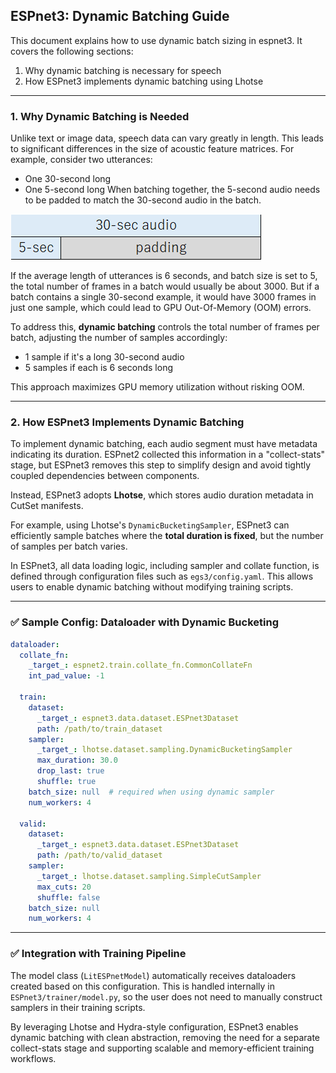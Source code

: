 ## ESPnet3: Dynamic Batching Guide

This document explains how to use dynamic batch sizing in espnet3.
It covers the following sections:

1. Why dynamic batching is necessary for speech
2. How ESPnet3 implements dynamic batching using Lhotse

---

### 1. Why Dynamic Batching is Needed

Unlike text or image data, speech data can vary greatly in length. This leads to significant differences in the size of acoustic feature matrices. For example, consider two utterances:
- One 30-second long
- One 5-second long
When batching together, the 5-second audio needs to be padded to match the 30-second audio in the batch. 

![](./images/dynamic_batch_sec.png)

If the average length of utterances is 6 seconds, and batch size is set to 5, the total number of frames in a batch would usually be about 3000. But if a batch contains a single 30-second example, it would have 3000 frames in just one sample, which could lead to GPU Out-Of-Memory (OOM) errors.

To address this, **dynamic batching** controls the total number of frames per batch, adjusting the number of samples accordingly:
- 1 sample if it's a long 30-second audio
- 5 samples if each is 6 seconds long

This approach maximizes GPU memory utilization without risking OOM.

---

### 2. How ESPnet3 Implements Dynamic Batching

To implement dynamic batching, each audio segment must have metadata indicating its duration. ESPnet2 collected this information in a "collect-stats" stage, but ESPnet3 removes this step to simplify design and avoid tightly coupled dependencies between components.

Instead, ESPnet3 adopts **Lhotse**, which stores audio duration metadata in CutSet manifests.

For example, using Lhotse's `DynamicBucketingSampler`, ESPnet3 can efficiently sample batches where the **total duration is fixed**, but the number of samples per batch varies.

In ESPnet3, all data loading logic, including sampler and collate function, is defined through configuration files such as `egs3/config.yaml`. This allows users to enable dynamic batching without modifying training scripts.

---

### ✅ Sample Config: Dataloader with Dynamic Bucketing

```yaml
dataloader:
  collate_fn:
    _target_: espnet2.train.collate_fn.CommonCollateFn
    int_pad_value: -1

  train:
    dataset:
      _target_: espnet3.data.dataset.ESPnet3Dataset
      path: /path/to/train_dataset
    sampler:
      _target_: lhotse.dataset.sampling.DynamicBucketingSampler
      max_duration: 30.0
      drop_last: true
      shuffle: true
    batch_size: null  # required when using dynamic sampler
    num_workers: 4

  valid:
    dataset:
      _target_: espnet3.data.dataset.ESPnet3Dataset
      path: /path/to/valid_dataset
    sampler:
      _target_: lhotse.dataset.sampling.SimpleCutSampler
      max_cuts: 20
      shuffle: false
    batch_size: null
    num_workers: 4
```

---

### ✅ Integration with Training Pipeline

The model class (`LitESPnetModel`) automatically receives dataloaders created based on this configuration. This is handled internally in `ESPnet3/trainer/model.py`, so the user does not need to manually construct samplers in their training scripts.

By leveraging Lhotse and Hydra-style configuration, ESPnet3 enables dynamic batching with clean abstraction, removing the need for a separate collect-stats stage and supporting scalable and memory-efficient training workflows.

